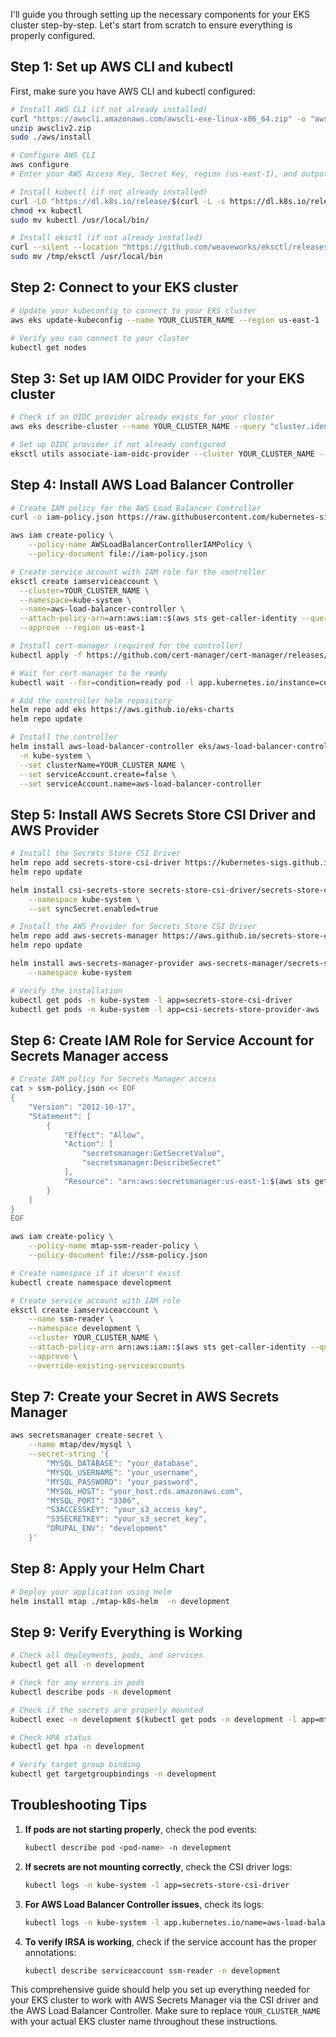 I'll guide you through setting up the necessary components for your EKS cluster step-by-step. Let's start from scratch to ensure everything is properly configured.

## Step 1: Set up AWS CLI and kubectl

First, make sure you have AWS CLI and kubectl configured:

```bash
# Install AWS CLI (if not already installed)
curl "https://awscli.amazonaws.com/awscli-exe-linux-x86_64.zip" -o "awscliv2.zip"
unzip awscliv2.zip
sudo ./aws/install

# Configure AWS CLI
aws configure
# Enter your AWS Access Key, Secret Key, region (us-east-1), and output format

# Install kubectl (if not already installed)
curl -LO "https://dl.k8s.io/release/$(curl -L -s https://dl.k8s.io/release/stable.txt)/bin/linux/amd64/kubectl"
chmod +x kubectl
sudo mv kubectl /usr/local/bin/

# Install eksctl (if not already installed)
curl --silent --location "https://github.com/weaveworks/eksctl/releases/latest/download/eksctl_$(uname -s)_amd64.tar.gz" | tar xz -C /tmp
sudo mv /tmp/eksctl /usr/local/bin
```

## Step 2: Connect to your EKS cluster

```bash
# Update your kubeconfig to connect to your EKS cluster
aws eks update-kubeconfig --name YOUR_CLUSTER_NAME --region us-east-1

# Verify you can connect to your cluster
kubectl get nodes
```

## Step 3: Set up IAM OIDC Provider for your EKS cluster

```bash
# Check if an OIDC provider already exists for your cluster
aws eks describe-cluster --name YOUR_CLUSTER_NAME --query "cluster.identity.oidc.issuer" --output text

# Set up OIDC provider if not already configured
eksctl utils associate-iam-oidc-provider --cluster YOUR_CLUSTER_NAME --approve --region us-east-1
```

## Step 4: Install AWS Load Balancer Controller

```bash
# Create IAM policy for the AWS Load Balancer Controller
curl -o iam-policy.json https://raw.githubusercontent.com/kubernetes-sigs/aws-load-balancer-controller/v2.5.4/docs/install/iam_policy.json

aws iam create-policy \
    --policy-name AWSLoadBalancerControllerIAMPolicy \
    --policy-document file://iam-policy.json

# Create service account with IAM role for the controller
eksctl create iamserviceaccount \
  --cluster=YOUR_CLUSTER_NAME \
  --namespace=kube-system \
  --name=aws-load-balancer-controller \
  --attach-policy-arn=arn:aws:iam::$(aws sts get-caller-identity --query Account --output text):policy/AWSLoadBalancerControllerIAMPolicy \
  --approve --region us-east-1

# Install cert-manager (required for the controller)
kubectl apply -f https://github.com/cert-manager/cert-manager/releases/download/v1.12.0/cert-manager.yaml

# Wait for cert-manager to be ready
kubectl wait --for=condition=ready pod -l app.kubernetes.io/instance=cert-manager -n cert-manager --timeout=60s

# Add the controller helm repository
helm repo add eks https://aws.github.io/eks-charts
helm repo update

# Install the controller
helm install aws-load-balancer-controller eks/aws-load-balancer-controller \
  -n kube-system \
  --set clusterName=YOUR_CLUSTER_NAME \
  --set serviceAccount.create=false \
  --set serviceAccount.name=aws-load-balancer-controller
```

## Step 5: Install AWS Secrets Store CSI Driver and AWS Provider

```bash
# Install the Secrets Store CSI Driver
helm repo add secrets-store-csi-driver https://kubernetes-sigs.github.io/secrets-store-csi-driver/charts
helm repo update

helm install csi-secrets-store secrets-store-csi-driver/secrets-store-csi-driver \
    --namespace kube-system \
    --set syncSecret.enabled=true

# Install the AWS Provider for Secrets Store CSI Driver
helm repo add aws-secrets-manager https://aws.github.io/secrets-store-csi-driver-provider-aws
helm repo update

helm install aws-secrets-manager-provider aws-secrets-manager/secrets-store-csi-driver-provider-aws \
    --namespace kube-system

# Verify the installation
kubectl get pods -n kube-system -l app=secrets-store-csi-driver
kubectl get pods -n kube-system -l app=csi-secrets-store-provider-aws
```

## Step 6: Create IAM Role for Service Account for Secrets Manager access

```bash
# Create IAM policy for Secrets Manager access
cat > ssm-policy.json << EOF
{
    "Version": "2012-10-17",
    "Statement": [
        {
            "Effect": "Allow",
            "Action": [
                "secretsmanager:GetSecretValue",
                "secretsmanager:DescribeSecret"
            ],
            "Resource": "arn:aws:secretsmanager:us-east-1:$(aws sts get-caller-identity --query Account --output text):secret:mtap/dev/mysql*"
        }
    ]
}
EOF

aws iam create-policy \
    --policy-name mtap-ssm-reader-policy \
    --policy-document file://ssm-policy.json

# Create namespace if it doesn't exist
kubectl create namespace development

# Create service account with IAM role
eksctl create iamserviceaccount \
    --name ssm-reader \
    --namespace development \
    --cluster YOUR_CLUSTER_NAME \
    --attach-policy-arn arn:aws:iam::$(aws sts get-caller-identity --query Account --output text):policy/mtap-ssm-reader-policy \
    --approve \
    --override-existing-serviceaccounts
```

## Step 7: Create your Secret in AWS Secrets Manager

```bash
aws secretsmanager create-secret \
    --name mtap/dev/mysql \
    --secret-string '{
        "MYSQL_DATABASE": "your_database",
        "MYSQL_USERNAME": "your_username",
        "MYSQL_PASSWORD": "your_password",
        "MYSQL_HOST": "your_host.rds.amazonaws.com",
        "MYSQL_PORT": "3306",
        "S3ACCESSKEY": "your_s3_access_key",
        "S3SECRETKEY": "your_s3_secret_key",
        "DRUPAL_ENV": "development"
    }'
```

## Step 8: Apply your Helm Chart

```bash
# Deploy your application using Helm
helm install mtap ./mtap-k8s-helm  -n development
```

## Step 9: Verify Everything is Working

```bash
# Check all deployments, pods, and services
kubectl get all -n development

# Check for any errors in pods
kubectl describe pods -n development

# Check if the secrets are properly mounted
kubectl exec -n development $(kubectl get pods -n development -l app=mtap -o jsonpath="{.items[0].metadata.name}") -- ls -la /mnt/secrets-store

# Check HPA status
kubectl get hpa -n development

# Verify target group binding
kubectl get targetgroupbindings -n development
```

## Troubleshooting Tips

1. **If pods are not starting properly**, check the pod events:
   ```bash
   kubectl describe pod <pod-name> -n development
   ```

2. **If secrets are not mounting correctly**, check the CSI driver logs:
   ```bash
   kubectl logs -n kube-system -l app=secrets-store-csi-driver
   ```

3. **For AWS Load Balancer Controller issues**, check its logs:
   ```bash
   kubectl logs -n kube-system -l app.kubernetes.io/name=aws-load-balancer-controller
   ```

4. **To verify IRSA is working**, check if the service account has the proper annotations:
   ```bash
   kubectl describe serviceaccount ssm-reader -n development
   ```

This comprehensive guide should help you set up everything needed for your EKS cluster to work with AWS Secrets Manager via the CSI driver and the AWS Load Balancer Controller. Make sure to replace `YOUR_CLUSTER_NAME` with your actual EKS cluster name throughout these instructions.

